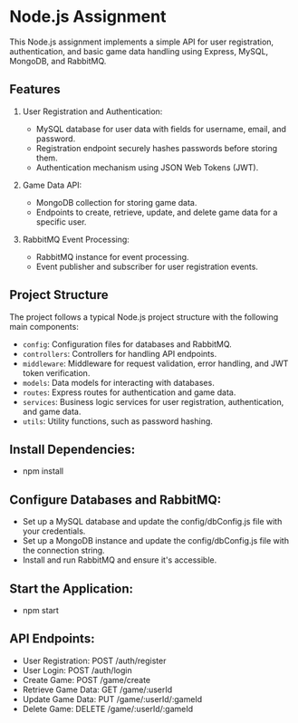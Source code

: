 # Node.js Assignment

This Node.js assignment implements a simple API for user registration, authentication, and basic game data handling using Express, MySQL, MongoDB, and RabbitMQ.

## Features

1. User Registration and Authentication:
   - MySQL database for user data with fields for username, email, and password.
   - Registration endpoint securely hashes passwords before storing them.
   - Authentication mechanism using JSON Web Tokens (JWT).

2. Game Data API:
   - MongoDB collection for storing game data.
   - Endpoints to create, retrieve, update, and delete game data for a specific user.

3. RabbitMQ Event Processing:
   - RabbitMQ instance for event processing.
   - Event publisher and subscriber for user registration events.

## Project Structure

The project follows a typical Node.js project structure with the following main components:

- `config`: Configuration files for databases and RabbitMQ.
- `controllers`: Controllers for handling API endpoints.
- `middleware`: Middleware for request validation, error handling, and JWT token verification.
- `models`: Data models for interacting with databases.
- `routes`: Express routes for authentication and game data.
- `services`: Business logic services for user registration, authentication, and game data.
- `utils`: Utility functions, such as password hashing.

## Install Dependencies:
- npm install

## Configure Databases and RabbitMQ:
- Set up a MySQL database and update the config/dbConfig.js file with your credentials.
- Set up a MongoDB instance and update the config/dbConfig.js file with the connection string.
- Install and run RabbitMQ and ensure it's accessible.

## Start the Application:
- npm start

##  API Endpoints:
- User Registration: POST /auth/register
- User Login: POST /auth/login
- Create Game: POST /game/create
- Retrieve Game Data: GET /game/:userId
- Update Game Data: PUT /game/:userId/:gameId
- Delete Game: DELETE /game/:userId/:gameId
